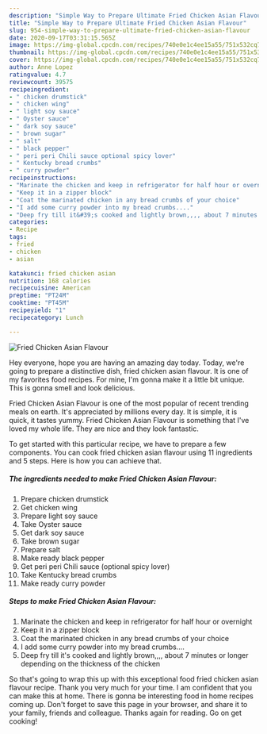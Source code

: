 ```yaml
---
description: "Simple Way to Prepare Ultimate Fried Chicken Asian Flavour"
title: "Simple Way to Prepare Ultimate Fried Chicken Asian Flavour"
slug: 954-simple-way-to-prepare-ultimate-fried-chicken-asian-flavour
date: 2020-09-17T03:31:15.565Z
image: https://img-global.cpcdn.com/recipes/740e0e1c4ee15a55/751x532cq70/fried-chicken-asian-flavour-recipe-main-photo.jpg
thumbnail: https://img-global.cpcdn.com/recipes/740e0e1c4ee15a55/751x532cq70/fried-chicken-asian-flavour-recipe-main-photo.jpg
cover: https://img-global.cpcdn.com/recipes/740e0e1c4ee15a55/751x532cq70/fried-chicken-asian-flavour-recipe-main-photo.jpg
author: Anne Lopez
ratingvalue: 4.7
reviewcount: 39575
recipeingredient:
- " chicken drumstick"
- " chicken wing"
- " light soy sauce"
- " Oyster sauce"
- " dark soy sauce"
- " brown sugar"
- " salt"
- " black pepper"
- " peri peri Chili sauce optional spicy lover"
- " Kentucky bread crumbs"
- " curry powder"
recipeinstructions:
- "Marinate the chicken and keep in refrigerator for half hour or overnight"
- "Keep it in a zipper block"
- "Coat the marinated chicken in any bread crumbs of your choice"
- "I add some curry powder into my bread crumbs...."
- "Deep fry till it&#39;s cooked and lightly brown,,,, about 7 minutes or longer depending on the thickness of the chicken"
categories:
- Recipe
tags:
- fried
- chicken
- asian

katakunci: fried chicken asian 
nutrition: 168 calories
recipecuisine: American
preptime: "PT24M"
cooktime: "PT45M"
recipeyield: "1"
recipecategory: Lunch

---
```



![Fried Chicken Asian Flavour](https://img-global.cpcdn.com/recipes/740e0e1c4ee15a55/751x532cq70/fried-chicken-asian-flavour-recipe-main-photo.jpg)

Hey everyone, hope you are having an amazing day today. Today, we're going to prepare a distinctive dish, fried chicken asian flavour. It is one of my favorites food recipes. For mine, I'm gonna make it a little bit unique. This is gonna smell and look delicious.



Fried Chicken Asian Flavour is one of the most popular of recent trending meals on earth. It's appreciated by millions every day. It is simple, it is quick, it tastes yummy. Fried Chicken Asian Flavour is something that I've loved my whole life. They are nice and they look fantastic.


To get started with this particular recipe, we have to prepare a few components. You can cook fried chicken asian flavour using 11 ingredients and 5 steps. Here is how you can achieve that.

<!--inarticleads1-->

##### The ingredients needed to make Fried Chicken Asian Flavour:

1. Prepare  chicken drumstick
1. Get  chicken wing
1. Prepare  light soy sauce
1. Take  Oyster sauce
1. Get  dark soy sauce
1. Take  brown sugar
1. Prepare  salt
1. Make ready  black pepper
1. Get  peri peri Chili sauce (optional spicy lover)
1. Take  Kentucky bread crumbs
1. Make ready  curry powder




<!--inarticleads2-->

##### Steps to make Fried Chicken Asian Flavour:

1. Marinate the chicken and keep in refrigerator for half hour or overnight
1. Keep it in a zipper block
1. Coat the marinated chicken in any bread crumbs of your choice
1. I add some curry powder into my bread crumbs....
1. Deep fry till it&#39;s cooked and lightly brown,,,, about 7 minutes or longer depending on the thickness of the chicken




So that's going to wrap this up with this exceptional food fried chicken asian flavour recipe. Thank you very much for your time. I am confident that you can make this at home. There is gonna be interesting food in home recipes coming up. Don't forget to save this page in your browser, and share it to your family, friends and colleague. Thanks again for reading. Go on get cooking!
